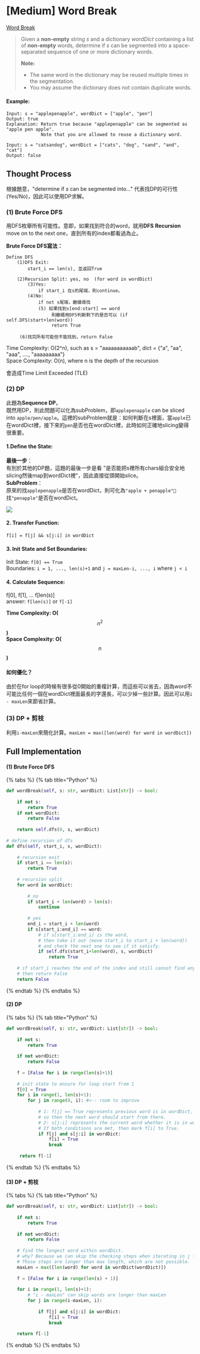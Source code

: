 # \[Medium\] Word Break

[Word Break](https://leetcode.com/problems/word-break/)

> Given a **non-empty** string _s_ and a dictionary _wordDict_ containing a list of **non-empty** words, determine if _s_ can be segmented into a space-separated sequence of one or more dictionary words.
>
> **Note:**
>
> * The same word in the dictionary may be reused multiple times in the segmentation.
> * You may assume the dictionary does not contain duplicate words.

#### Example:

```text
Input: s = "applepenapple", wordDict = ["apple", "pen"]
Output: true
Explanation: Return true because "applepenapple" can be segmented as "apple pen apple".
             Note that you are allowed to reuse a dictionary word.
```

```text
Input: s = "catsandog", wordDict = ["cats", "dog", "sand", "and", "cat"]
Output: false
```

## Thought Process

根據題意，"determine if _s_ can be segmented into..." 代表找DP的可行性\(Yes/No\)，因此可以使用DP求解。

### \(1\) Brute Force DFS

用DFS枚舉所有可能性。意即，如果找到符合的word，就用**DFS** **Recursion** move on to the next one，直到所有的index都看過為止。  
  
**Brute Force DFS寫法：** 

```text
Define DFS
    (1)DFS Exit:
        start_i == len(s), 並返回True
        
    (2)Recursion Split: yes, no  (for word in wordDict)
        (3)Yes:  
            if start_i 在s的尾端，則continue。
        (4)No:
            if not s尾端，繼續尋找
            (5) 如果找到s[end:start] == word
                 則繼續用DFS判斷剩下的是否可以 (if self.DFS(start+len(word))
                 return True
     
     (6)找完所有可能但不能找到，return False
```

Time Complexity: O\(2^n\), such as s = "aaaaaaaaaaab", dict = {"a", "aa", "aaa", ...., "aaaaaaaaa"}  
Space Complexity: O\(n\), where n is the depth of the recursion  
  
會造成Time Limit Exceeded \(TLE\)

### \(2\) DP

此題為**Sequence DP**。  
既然用DP，則此問題可以化為subProblem，即`applepenapple` can be sliced into `apple/pen/apple`。這裡的subProblem就是：如何判斷在s裡面，當`apple`已在wordDict裡，接下來的`pen`是否也在wordDict裡，此時如何正確地slicing變得很重要。  


#### 1.Define the State:

**最後一步**：  
有別於其他的DP題，這題的最後一步是看 "是否能把s裡所有chars組合安全地slicing然後map到wordDict裡"，因此直接從頭開始slice。  
**SubProblem**：  
原來的找`applepenapple`是否在wordDict，則可化為`"apple + penapple"` 找`"penapple"`是否在wordDict。

![](../../.gitbook/assets/wordbreak.jpg)

#### 2. Transfer Function:

`f[i] = f[j] && s[j:i] in wordDict`  

#### 3. Init State and Set Boundaries:

Init State: `f[0] == True`  
Boundaries: `i = 1, ..., len(s)+1` and `j = maxLen-i, ..., i` where `j < i`

#### 4. Calculate Sequence:

f\[0\], f\[1\], ... f\[len\(s\)\]  
answer: `f[len(s)]` or `f[-1]`

**Time Complexity: O\(**$$n^2$$**\)**   
**Space Complexity: O\(** $$n$$ **\)**

#### 如何優化？

由於在for loop的時候有很多從0開始的重複計算，而這些可以省去，因為word不可能比任何一個在wordDict裡面最長的字還長，可以少掉一些計算。因此可以用`i - maxLen`來節省計算。

### \(3\) DP + 剪枝

利用`i-maxLen`來簡化計算。`maxLen = max([len(word) for word in wordDict])`

## Full Implementation

#### \(1\) Brute Force DFS

{% tabs %}
{% tab title="Python" %}
```python
def wordBreak(self, s: str, wordDict: List[str]) -> bool:
    
    if not s:
        return True
    if not wordDict:
        return False
    
    return self.dfs(0, s, wordDict)
    
# define recursion of dfs            
def dfs(self, start_i, s, wordDict):
    
    # recursion exit
    if start_i == len(s):
        return True
    
    # recursion split
    for word in wordDict:
        
        # no
        if start_i + len(word) > len(s):
            continue
        
        # yes
        end_i = start_i + len(word)
        if s[start_i:end_i] == word:
            # if s[start_i:end_i] is the word, 
            # then take it out (move start_i to start_i + len(word)) 
            # and check the next one to see if it satisfy.
            if self.dfs(start_i+len(word), s, wordDict) 
                return True
    
    # if start_i reaches the end of the index and still cannot find anything,
    # then return False 
    return False

```
{% endtab %}
{% endtabs %}

#### \(2\) DP

{% tabs %}
{% tab title="Python" %}
```python
def wordBreak(self, s: str, wordDict: List[str]) -> bool:
    
    if not s:
        return True
    
    if not wordDict:
        return False
    
    f = [False for i in range(len(s)+1)]
    
    # init state to ensure for loop start from 1
    f[0] = True
    for i in range(1, len(s)+1):
        for j in range(0, i): #<-- room to improve
            
            # 1: f[j] == True represents previous word is in wordDict, 
            # so then the next word should start from there. 
            # 2: s[j:i] represents the current word whether it is in wordDict.
            # If both conditions are met, then mark f[i] to True.
            if f[j] and s[j:i] in wordDict:
                f[i] = True
                break
            
     return f[-1]
```
{% endtab %}
{% endtabs %}

#### \(3\) DP + 剪枝

{% tabs %}
{% tab title="Python" %}
```python
def wordBreak(self, s: str, wordDict: List[str]) -> bool:
    
    if not s:
        return True
        
    if not wordDict:
        return False
        
    # find the longest word within wordDict.
    # why? Because we can skip the checking steps when iterating in j for loop. 
    # Those steps are longer than max length, which are not possible.
    maxLen = max([len(word) for word in wordDict(wordDict)])
    
    f = [False for i in range(len(s) + 1)]
    
    for i in range(1, len(s)+1):
        # "i - maxLen" can skip words are longer than maxLen
        for j in range(i-maxLen, i):
            
            if f[j] and s[j:i] in wordDict:
                f[i] = True
                break
    
    return f[-1]
```
{% endtab %}
{% endtabs %}

